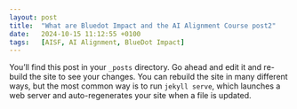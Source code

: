 ```yaml
---
layout: post
title:  "What are Bluedot Impact and the AI Alignment Course post2"
date:   2024-10-15 11:12:55 +0100
tags:   [AISF, AI Alignment, BlueDot Impact]
---
```

You’ll find this post in your `_posts` directory. Go ahead and edit it and re-build the site to see your changes. You can rebuild the site in many different ways, but the most common way is to run `jekyll serve`, which launches a web server and auto-regenerates your site when a file is updated.